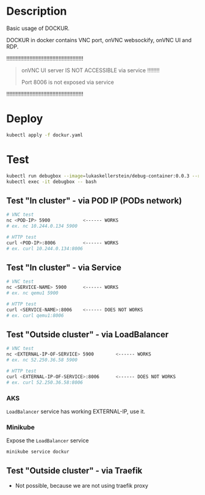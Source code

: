 # Description

Basic usage of DOCKUR.

DOCKUR in docker contains VNC port, onVNC websockify, onVNC UI and RDP.

!!!!!!!!!!!!!!!!!!!!!!!!!!!!!!!!!!!!!!!!!!!!!!!!!!

> onVNC UI server IS NOT ACCESSIBLE via service !!!!!!!!
>
> Port 8006 is not exposed via service

!!!!!!!!!!!!!!!!!!!!!!!!!!!!!!!!!!!!!!!!!!!!!!!!!!

# Deploy

```bash
kubectl apply -f dockur.yaml
```

# Test

```bash
kubectl run debugbox --image=lukaskellerstein/debug-container:0.0.3 --restart=Never --command -- sh -c "sleep infinity"
kubectl exec -it debugbox -- bash
```

## Test "In cluster" - via POD IP (PODs network)

```bash
# VNC test
nc <POD-IP> 5900            <------ WORKS
# ex. nc 10.244.0.134 5900

# HTTP test
curl <POD-IP>:8006          <------ WORKS
# ex. curl 10.244.0.134:8006
```

## Test "In cluster" - via Service

```bash
# VNC test
nc <SERVICE-NAME> 5900      <------ WORKS
# ex. nc qemu1 5900

# HTTP test
curl <SERVICE-NAME>:8006    <------ DOES NOT WORKS
# ex. curl qemu1:8006
```

## Test "Outside cluster" - via LoadBalancer

```bash
# VNC test
nc <EXTERNAL-IP-OF-SERVICE> 5900        <------ WORKS
# ex. nc 52.250.36.58 5900

# HTTP test
curl <EXTERNAL-IP-OF-SERVICE>:8006      <------ DOES NOT WORKS
# ex. curl 52.250.36.58:8006
```

### AKS

`LoadBalancer` service has working EXTERNAL-IP, use it.

### Minikube

Expose the `LoadBalancer` service

```bash
minikube service dockur
```

## Test "Outside cluster" - via Traefik

- Not possible, because we are not using traefik proxy
